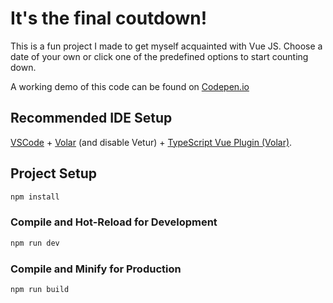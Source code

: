 # It's the final coutdown!

This is a fun project I made to get myself acquainted with Vue JS.
Choose a date of your own or click one of the predefined options to start counting down.

A working demo of this code can be found on <a href="https://codepen.io/boksburger/pen/rNdqPZP" target="_blank">Codepen.io</a>

## Recommended IDE Setup

[VSCode](https://code.visualstudio.com/) + [Volar](https://marketplace.visualstudio.com/items?itemName=Vue.volar) (and disable Vetur) + [TypeScript Vue Plugin (Volar)](https://marketplace.visualstudio.com/items?itemName=Vue.vscode-typescript-vue-plugin).

## Project Setup

```sh
npm install
```

### Compile and Hot-Reload for Development

```sh
npm run dev
```

### Compile and Minify for Production

```sh
npm run build
```
